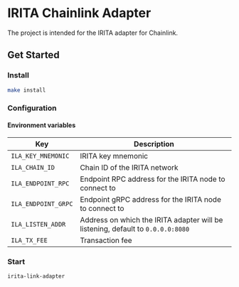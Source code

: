 # IRITA Chainlink Adapter

The project is intended for the IRITA adapter for Chainlink.

## Get Started

### Install

```bash
make install
```

### Configuration

#### Environment variables

| Key | Description |
|-----|-------------|
| `ILA_KEY_MNEMONIC` | IRITA key mnemonic |
| `ILA_CHAIN_ID` | Chain ID of the IRITA network |
| `ILA_ENDPOINT_RPC` | Endpoint RPC address for the IRITA node to connect to |
| `ILA_ENDPOINT_GRPC` | Endpoint gRPC address for the IRITA node to connect to |
| `ILA_LISTEN_ADDR` | Address on which the IRITA adapter will be listening, default to `0.0.0.0:8080` |
| `ILA_TX_FEE` | Transaction fee

### Start

```bash
irita-link-adapter
```
